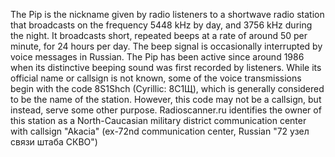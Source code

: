 The Pip is the nickname given by radio listeners to a shortwave radio station that broadcasts on the frequency 5448 kHz by day, and 3756 kHz during the night. It broadcasts short, repeated beeps at a rate of around 50 per minute, for 24 hours per day. The beep signal is occasionally interrupted by voice messages in Russian. The Pip has been active since around 1986 when its distinctive beeping sound was first recorded by listeners. While its official name or callsign is not known, some of the voice transmissions begin with the code 8S1Shch (Cyrillic: 8С1Щ), which is generally considered to be the name of the station. However, this code may not be a callsign, but instead, serve some other purpose. Radioscanner.ru identifies the owner of this station as a North-Caucasian military district communication center with callsign "Akacia" (ex-72nd communication center, Russian "72 узел связи штаба СКВО")